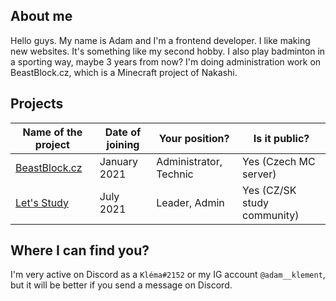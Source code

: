 ## About me
Hello guys. My name is Adam and I'm a frontend developer. I like making new websites. It's something like my second hobby. I also play badminton in a sporting way, maybe 3 years from now? I'm doing administration work on BeastBlock.cz, which is a Minecraft project of Nakashi.

## Projects

| Name of the project | Date of joining | Your position? | Is it public? |
|--|--|--|--|
| [BeastBlock.cz](https://beastblock.cz)| January 2021 | Administrator, Technic | Yes (Czech MC server) |
| [Let's Study](https://dsc.gg/uceni) | July 2021 | Leader, Admin | Yes (CZ/SK study community) |

## Where I can find you?
I'm very active on Discord as a `Kléma#2152` or my IG account `@adam__klement`, but it will be better if you send a message on Discord.
